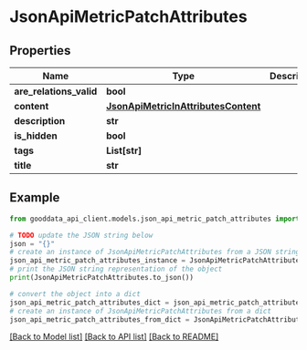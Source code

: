 # JsonApiMetricPatchAttributes


## Properties

Name | Type | Description | Notes
------------ | ------------- | ------------- | -------------
**are_relations_valid** | **bool** |  | [optional] 
**content** | [**JsonApiMetricInAttributesContent**](JsonApiMetricInAttributesContent.md) |  | [optional] 
**description** | **str** |  | [optional] 
**is_hidden** | **bool** |  | [optional] 
**tags** | **List[str]** |  | [optional] 
**title** | **str** |  | [optional] 

## Example

```python
from gooddata_api_client.models.json_api_metric_patch_attributes import JsonApiMetricPatchAttributes

# TODO update the JSON string below
json = "{}"
# create an instance of JsonApiMetricPatchAttributes from a JSON string
json_api_metric_patch_attributes_instance = JsonApiMetricPatchAttributes.from_json(json)
# print the JSON string representation of the object
print(JsonApiMetricPatchAttributes.to_json())

# convert the object into a dict
json_api_metric_patch_attributes_dict = json_api_metric_patch_attributes_instance.to_dict()
# create an instance of JsonApiMetricPatchAttributes from a dict
json_api_metric_patch_attributes_from_dict = JsonApiMetricPatchAttributes.from_dict(json_api_metric_patch_attributes_dict)
```
[[Back to Model list]](../README.md#documentation-for-models) [[Back to API list]](../README.md#documentation-for-api-endpoints) [[Back to README]](../README.md)


